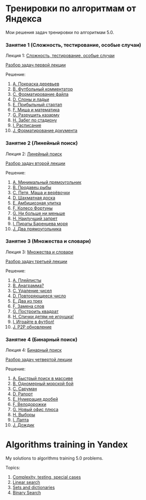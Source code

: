# Тренировки по алгоритмам от Яндекса

Мои решения задач тренировки по алгоритмам 5.0.

### Занятие 1 (Сложность, тестирование, особые случаи)

Лекция 1: [Сложность, тестирование, особые случаи](https://www.youtube.com/watch?v=SVkJ77_Fl1o)

[Разбор задач первой лекции](https://www.youtube.com/watch?v=IesJVRj-Q40)

Решение:

1. [A. Покраска деревьев](src/complexity/PaintingTrees.kt)
2. [B. Футбольный комментатор](src/complexity/FootballCommentator.kt)
3. [C. Форматирование файла](src/complexity/FileFormatting.kt)
4. [D. Слоны и ладьи](src/complexity/BishopsAndRooks.kt)
5. [E. Прибыльный стартап](src/complexity/ProfitableStartup.kt)
6. [F. Миша и математика](src/complexity/MishaAndMathematics.kt)
7. [G. Разрушить казарму](src/complexity/DestroyBarracks.kt)
8. [H. Забег по стадиону](src/complexity/RaceAroundStadium.kt)
9. [I. Расписание](src/complexity/Schedule.kt)
10. [J. Форматирование документа](src/complexity/CharArrayVersion.kt)

### Занятие 2 (Линейный поиск)

Лекция 2: [Линейный поиск](https://www.youtube.com/watch?v=7P4yu7rQADI)

[Разбор задач второй лекции](https://www.youtube.com/watch?v=PyLX9vzrwqY)

Решение:

1. [A. Минимальный прямоугольник](src/linearsearch/MinimalRectangle.kt)
2. [B. Продавец рыбы](src/linearsearch/FishSeller.kt)
3. [C. Петя, Маша и верёвочки](src/linearsearch/Ropes.kt)
4. [D. Шахматная доска](src/linearsearch/ChessBoard.kt)
5. [E. Амбициозная улитка](src/linearsearch/AmbitiousSnail.kt)
6. [F. Колесо Фортуны](src/linearsearch/WheelOfFortune.kt)
7. [G. Ни больше ни меньше](src/linearsearch/NoMoreNoLess.kt)
8. [H. Наилучший запрет](src/linearsearch/BestBan.kt)
9. [I. Пираты Баренцева моря](src/linearsearch/PiratesOfBarentsSea.kt)
10. [J. Два прямоугольника](src/linearsearch/TwoRectangles.kt)

### Занятие 3 (Множества и словари)

Лекция 3: [Множества и словари](https://www.youtube.com/watch?v=jQOnYzW8ZOE)

[Разбор задач третьей лекции](https://www.youtube.com/watch?v=GQdvaoPxbZE)

Решение:

1. [A. Плейлисты](src/setsandmaps/Playlists.kt)
2. [B. Анаграмма?](src/setsandmaps/Anagram.kt)
3. [C. Удаление чисел](src/setsandmaps/RemovingNumbers.kt)
4. [D. Повторяющееся число](src/setsandmaps/RepeatingNumber.kt)
5. [E. Два из трех](src/setsandmaps/TwoOutOfThree.kt)
6. [F. Замена слов](src/setsandmaps/ReplacingWords.kt)
7. [G. Построить квадрат](src/setsandmaps/BuildSquare.kt)
8. [H. Спички детям не игрушка!](src/setsandmaps/MatchesAreNotToyForChildren.kt)
9. [I. Играйте в футбол!](src/setsandmaps/PlayFootball.kt)
10. [J. P2P обновление](src/setsandmaps/P2PUpdate.kt)

### Занятие 4 (Бинарный поиск)

Лекция 4: [Бинарный поиск](https://www.youtube.com/watch?v=-B6xvDeGyPg)

[Разбор задач четвертой лекции](https://www.youtube.com/watch?v=H2qC2rFES-s)

Решение:

1. [A. Быстрый поиск в массиве](src/binarysearch/QuickSearchInArray.kt)
2. [B. Одномерный морской бой](src/binarysearch/OneDimensionalNavalCombat.kt)
3. [C. Саруман](src/binarysearch/Saruman.kt)
4. [D. Рапорт](src/binarysearch/Report.kt)
5. [E. Нумерация дробей](src/binarysearch/NumberingFractions.kt)
6. [F. Велодорожки](src/binarysearch/CyclePaths.kt)
7. [G. Новый офис плюса](src/binarysearch/newofficeplus)
8. [H. Выборы](src/binarysearch/Elections.kt)
9. [I. Лапта](src/binarysearch/Lapta.kt)
10. [J. Дождик](src/binarysearch/Rain.kt)

# Algorithms training in Yandex

My solutions to algorithms training 5.0 problems.

Topics:

1. [Complexity, testing, special cases](src/complexity)
2. [Linear search](src/linearsearch)
3. [Sets and dictionaries](src/setsandmaps)
4. [Binary Search](src/binarysearch)